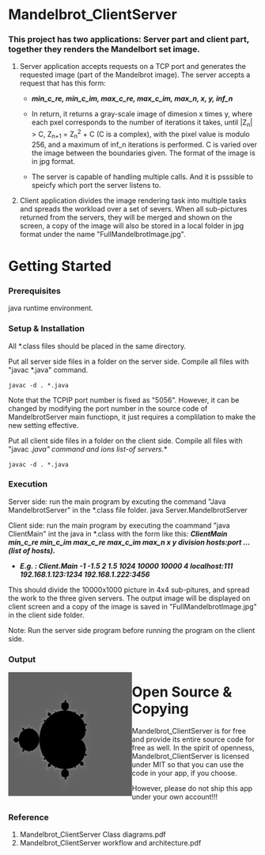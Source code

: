 # Mandelbrot_ClientServer

### This project has two applications:  Server part and client part, together they renders the Mandelbort set image.  
1.  Server application accepts requests on a TCP port and generates the requested image (part of the Mandelbrot image).
The server accepts a request that has this form:  

    - _**min_c_re, min_c_im, max_c_re, max_c_im, max_n, x, y, inf_n**_

    - In return, it returns a gray-scale image of dimesion x times y, where each pxel corresponds to the number of iterations it takes, until |Z<sub>n</sub>| > C, Z<sub>n+1</sub> = Z<sub>n</sub><sup>2</sup> + C (C is a complex), with the pixel value is modulo 256, and a maximum of inf_n iterations is performed.  C is varied over the image between the boundaries given.  The format of the image is in jpg format.

    - The server is capable of handling multiple calls.  And it is psssible to speicfy which port the server listens to.

2.  Client application divides the image rendering task into multiple tasks and spreads the workload over a set of severs.  When all sub-pictures returned from the servers, they will be merged and shown on the screen, a copy of the image will also be stored in a local folder in jpg format under the name "FullMandelbrotImage.jpg".  

# Getting Started

### Prerequisites
java runtime environment.

### Setup & Installation
All *.class files should be placed in the same directory.

Put all server side files in a folder on the server side. Compile all files with "javac *.java" command.  

    javac -d . *.java
    
Note that the TCPIP port number is fixed as "5056".  However, it can be changed by modifying the port number in the source code of MandelbrotServer main functiopn, it just requires a complilation to make the new setting effective.

Put all client side files in a folder on the client side.  Compile all files with "javac *.java" command and ions list-of servers.**

    javac -d . *.java

### Execution 

Server side:  run the main program by excuting the command "Java MandelbrotServer" in the  *.class file folder.
    java Server.MandelbrotServer

Client side:  run the main program by executing the coammand "java ClientMain" int the java in *.class with the form like this:  _**ClientMain min_c_re min_c_im max_c_re max_c_im max_n x y division hosts:port ... (list of hosts).**_

  - _**E.g. :  Client.Main -1 -1.5 2 1.5 1024 10000 10000 4 localhost:111 192.168.1.123:1234 192.168.1.222:3456**_

This should divide the 10000x1000 picture in 4x4 sub-pitures, and spread the work to the three given servers.  The output image will be displayed on client screen and a copy of the image is saved in "FullMandelbrotImage.jpg" in the client side folder.

Note: Run the server side program before running the program on the client side.

### Output 
<img src="https://github.com/daryl800/Mandelbrot_ClientServer/blob/master/FullMandelbrotImage.jpg" style="float: left" width="250" height="250" />

# Open Source & Copying
Mandelbrot_ClientServer is for free and provide its entire source code for free as well. In the spirit of openness, Mandelbrot_ClientServer is licensed under MIT so that you can use the code in your app, if you choose.

However, please do not ship this app under your own account!!!

### Reference
1. Mandelbrot_ClientServer Class diagrams.pdf
2. Mandelbrot_ClientServer workflow and architecture.pdf

